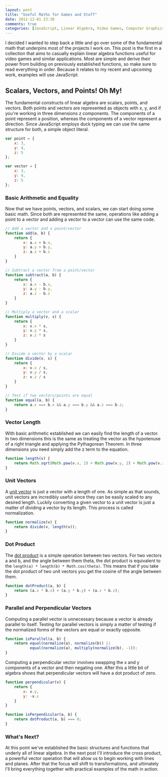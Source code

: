 ```yaml
---
layout: post
title: "Useful Maths for Games and Stuff"
date: 2012-12-01 23:30
comments: true
categories: [JavaScript, Linear Algebra, Video Games, Computer Graphics]
---
```


I decided I wanted to step back a little and go over some of the fundamental math that underpins most of the projects I work on. This post is the first in a collection that aims to casually explain linear algebra functions useful for video games and similar applications. Most are simple and derive their power from building on previously established functions, so make sure to read everything in order. Because it relates to my recent and upcoming work, examples will use JavaScript.

## Scalars, Vectors, and Points! Oh My!
The fundamental constructs of linear algebra are scalars, points, and vectors. Both points and vectors are represented as objects with x, y, and if you're working in three dimensions z components. The components of a point represent a position, whereas the components of a vector represent a direction. Since JavaScript employs duck typing we can use the same structure for both, a simple object literal.

``` javascript
var point = {
    x: 3,
    y: 4,
    z: 5
};

var vector = {
    x: 3,
    y: 4,
    z: 5
};
```

### Basic Arithmetic and Equality
Now that we have points, vectors, and scalars, we can start doing some basic math. Since both are represented the same, operations like adding a point to a vector and adding a vector to a vector can use the same code.

``` javascript
// Add a vector and a point/vector
function add(a, b) {
    return {
        x: a.x + b.x,
        y: a.y + b.y,
        z: a.z + b.z
    }
}

// Subtract a vector from a point/vector
function subtract(a, b) {
    return {
        x: a.x - b.x,
        y: a.y - b.y,
        z: a.z - b.z
    }
}

// Multiply a vector and a scalar
function multiply(v, s) {
    return {
        x: v.x * s,
        y: v.y * s,
        z: v.z * s
    }
}

// Divide a vector by a scalar
function divide(v, s) {
    return {
        x: v.x / s,
        y: v.y / s,
        z: v.z / s
    }
}

// Test if two vectors/points are equal
function equal(a, b) {
    return a.x === b.x && a.y === b.y && a.z === b.z;
}
```

### Vector Length
With basic arithmetic established we can easily find the length of a vector. In two dimensions this is the same as treating the vector as the hypotenuse of a right triangle and applying the Pythagorean Theorem. In three dimensions you need simply add the z term to the equation.

```javascript
function length(v) {
    return Math.sqrt(Math.pow(v.x, 2) + Math.pow(v.y, 2) + Math.pow(v.z, 2));
}
```

### Unit Vectors
A [unit vector](http://en.wikipedia.org/wiki/Unit_vector) is just a vector with a length of one. As simple as that sounds, unit vectors are incredibly useful since they can be easily scaled to any desired length. Luckily converting a given vector to a unit vector is just a matter of dividing a vector by its length. This process is called normalization.

``` javascript
function normalize(v) {
    return divide(v, length(v));
}
```

### Dot Product
The [dot product](http://en.wikipedia.org/wiki/Dot_product) is a simple operation between two vectors. For two vectors a and b, and the angle between them theta, the dot product is equivalent to the `length(a) * length(b) * Math.cos(theta)`. This means that if you take the dot product of two unit vectors you get the cosine of the angle between them.

``` javascript
function dotProduct(a, b) {
    return (a.x * b.x) + (a.y * b.y) + (a.z * b.z);
}
```

### Parallel and Perpendicular Vectors
Computing a parallel vector is unnecessary because a vector is already parallel to itself. Testing for parallel vectors is simply a matter of testing if the normalized forms of the vectors are equal or exactly opposite.

``` javascript
function isParallel(a, b) {
    return equal(normalize(a), normalize(b)) ||
           equal(normalize(a), multiply(normalize(b), -1));
}
```

Computing a perpendicular vector involves swapping the x and y components of a vector and then negating one. After this a little bit of algebra shows that perpendicular vectors will have a dot product of zero.

``` javascript
function perpendicular(v) {
    return {
        x: v.y,
        y: -v.x
    }
}

function isPerpendicular(a, b) {
    return dotProduct(a, b) === 0;
}
```

### What's Next?
At this point we've established the basic structures and functions that underly all of linear algebra. In the next post I'll introduce the cross product, a powerful vector operation that will allow us to begin working with lines and planes. After that the focus will shift to transformations, and ultimately I'll bring everything together with practical examples of the math in action.